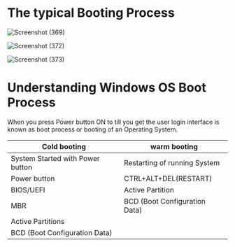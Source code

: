 # The typical Booting Process
![Screenshot (369)](https://github.com/mahtokamal/OS_foundational_concepts/assets/62587491/d8bb3dcc-3b41-43f9-8399-e1ec97cb06ab)

![Screenshot (372)](https://github.com/mahtokamal/OS_foundational_concepts/assets/62587491/234fed7f-a701-42a5-9e26-a9fadd66de2e)

![Screenshot (373)](https://github.com/mahtokamal/OS_foundational_concepts/assets/62587491/6e68b5ec-a0ef-4ed7-92ac-9d0d4ea5485b)

# Understanding Windows OS Boot Process
When you press Power button ON to till you get the user login interface is known as boot process or booting of an Operating System.

|Cold booting|warm booting|
|------------|------------|
|System Started with Power button |Restarting of running System|
|Power button |CTRL+ALT+DEL(RESTART)|
|BIOS/UEFI |Active Partition|
|MBR |BCD (Boot Configuration Data)|
|Active Partitions||
|BCD (Boot Configuration Data)||
